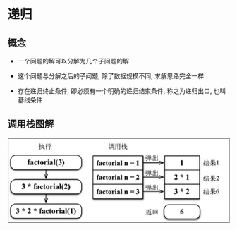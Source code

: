 # 递归

## 概念

- 一个问题的解可以分解为几个子问题的解

- 这个问题与分解之后的子问题, 除了数据规模不同, 求解思路完全一样

- 存在递归终止条件, 即必须有一个明确的递归结束条件, 称之为递归出口, 也叫基线条件

## 调用栈图解

![调用栈](../../../static/img/callStack.jpg)
